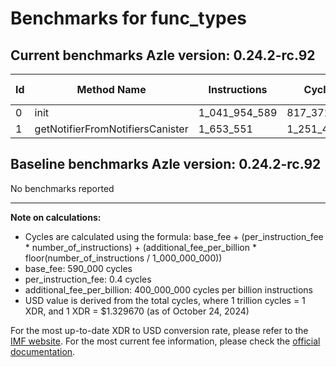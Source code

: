 # Benchmarks for func_types

## Current benchmarks Azle version: 0.24.2-rc.92

| Id  | Method Name                      | Instructions  | Cycles      | USD           | USD/Million Calls |
| --- | -------------------------------- | ------------- | ----------- | ------------- | ----------------- |
| 0   | init                             | 1_041_954_589 | 817_371_835 | $0.0010868348 | $1_086.83         |
| 1   | getNotifierFromNotifiersCanister | 1_653_551     | 1_251_420   | $0.0000016640 | $1.66             |

## Baseline benchmarks Azle version: 0.24.2-rc.92

No benchmarks reported

---

**Note on calculations:**

-   Cycles are calculated using the formula: base_fee + (per_instruction_fee \* number_of_instructions) + (additional_fee_per_billion \* floor(number_of_instructions / 1_000_000_000))
-   base_fee: 590_000 cycles
-   per_instruction_fee: 0.4 cycles
-   additional_fee_per_billion: 400_000_000 cycles per billion instructions
-   USD value is derived from the total cycles, where 1 trillion cycles = 1 XDR, and 1 XDR = $1.329670 (as of October 24, 2024)

For the most up-to-date XDR to USD conversion rate, please refer to the [IMF website](https://www.imf.org/external/np/fin/data/rms_sdrv.aspx).
For the most current fee information, please check the [official documentation](https://internetcomputer.org/docs/current/developer-docs/gas-cost#execution).
